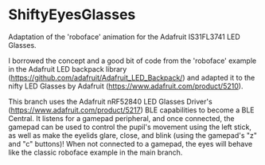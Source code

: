 # ShiftyEyesGlasses
Adaptation of the 'roboface' animation for the Adafruit IS31FL3741 LED Glasses. 

I borrowed the concept and a good bit of code from the 'roboface' example in the Adafruit LED backpack library (https://github.com/adafruit/Adafruit_LED_Backpack/) and adapted it to the nifty LED Glasses by Adafruit (https://www.adafruit.com/product/5210). 

This branch uses the Adafruit nRF52840 LED Glasses Driver's (https://www.adafruit.com/product/5217) BLE capabilities to become a BLE Central. It listens for a gamepad peripheral, and once connected, the gamepad can be used to control the pupil's movement using the left stick, as well as make the eyelids glare, close, and blink (using the gamepad's "z" and "c" buttons)! When not connected to a gamepad, the eyes will behave like the classic roboface example in the main branch.